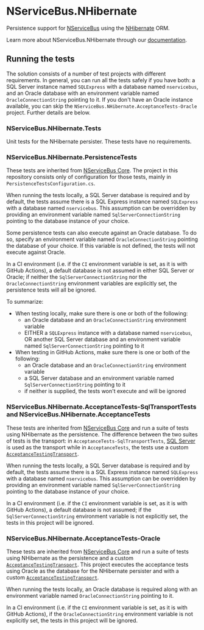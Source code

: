 # NServiceBus.NHibernate

Persistence support for [NServiceBus](https://github.com/Particular/NServiceBus) using the [NHibernate](http://nhibernate.info/) ORM.

Learn more about NServiceBus.NHibernate through our [documentation](https://docs.particular.net/nservicebus/nhibernate/).

## Running the tests

The solution consists of a number of test projects with different requirements. In general, you can run all the tests safely if you have both: a SQL Server instance named `SQLExpress` with a database named `nservicebus`, and an Oracle database with an environment variable named `OracleConnectionString` pointing to it. If you don't have an Oracle instance available, you can skip the `NServiceBus.NHibernate.AcceptanceTests-Oracle` project. Further details are below.

### NServiceBus.NHibernate.Tests

Unit tests for the NHibernate persister. These tests have no requirements.

### NServiceBus.NHibernate.PersistenceTests

These tests are inherited from [NServiceBus Core](https://github.com/Particular/NServiceBus/tree/master/src/NServiceBus.PersistenceTests). The project in this repository consists only of configuration for those tests, mainly in `PersistenceTestsConfiguration.cs`.

When running the tests locally, a SQL Server database is required and by default, the tests assume there is a SQL Express instance named `SQLExpress` with a database named `nservicebus`. This assumption can be overridden by providing an environment variable named `SqlServerConnectionString` pointing to the database instance of your choice.

Some persistence tests can also execute against an Oracle database. To do so, specify an environment variable named `OracleConnectionString` pointing the database of your choice. If this variable is not defined, the tests will not execute against Oracle.

In a CI environment (i.e. if the `CI` environment variable is set, as it is with GitHub Actions), a default database is not assumed in either SQL Server or Oracle; if neither the `SqlServerConnectionString` nor the `OracleConnectionString` environment variables are explicitly set, the persistence tests will all be ignored.

To summarize:

* When testing locally, make sure there is one or both of the following:
  * an Oracle database and an `OracleConnectionString` environment variable
  * EITHER a `SQLExpress` instance with a database named `nservicebus`, OR another SQL Server database and an environment variable named `SqlServerConnectionString` pointing to it
* When testing in GitHub Actions, make sure there is one or both of the following:
  * an Oracle database and an `OracleConnectionString` environment variable
  * a SQL Server database and an environment variable named `SqlServerConnectionString` pointing to it
  * if neither is supplied, the tests won't execute and will be ignored

### NServiceBus.NHibernate.AcceptanceTests-SqlTransportTests and NServiceBus.NHibernate.AcceptanceTests

These tests are inherited from [NServiceBus Core](https://github.com/Particular/NServiceBus/tree/master/src/NServiceBus.AcceptanceTests) and run a suite of tests using NHibernate as the persistence. The difference between the two suites of tests is the transport: in `AcceptanceTests-SqlTransportTests`, [SQL Server](https://github.com/Particular/NServiceBus.sqlserver) is used as the transport while in `AcceptanceTests`, the tests use a custom [`AcceptanceTestingTransport`](https://github.com/Particular/NServiceBus/blob/master/src/NServiceBus.AcceptanceTesting/AcceptanceTestingTransport/AcceptanceTestingTransport.cs).

When running the tests locally, a SQL Server database is required and by default, the tests assume there is a SQL Express instance named `SQLExpress` with a database named `nservicebus`. This assumption can be overridden by providing an environment variable named `SqlServerConnectionString` pointing to the database instance of your choice.

In a CI environment (i.e. if the `CI` environment variable is set, as it is with GitHub Actions), a default database is not assumed; if the `SqlServerConnectionString` environment variable is not explicitly set, the tests in this project will be ignored.

### NServiceBus.NHibernate.AcceptanceTests-Oracle

These tests are inherited from [NServiceBus Core](https://github.com/Particular/NServiceBus/tree/master/src/NServiceBus.AcceptanceTests) and run a suite of tests using NHibernate as the persistence and a custom [`AcceptanceTestingTransport`](https://github.com/Particular/NServiceBus/blob/master/src/NServiceBus.AcceptanceTesting/AcceptanceTestingTransport/AcceptanceTestingTransport.cs). This project executes the acceptance tests using Oracle as the database for the NHibernate persister and with a custom [`AcceptanceTestingTransport`](https://github.com/Particular/NServiceBus/blob/master/src/NServiceBus.AcceptanceTesting/AcceptanceTestingTransport/AcceptanceTestingTransport.cs).

When running the tests locally, an Oracle database is required along with an environment variable named `OracleConnectionString` pointing to it.

In a CI environment (i.e. if the `CI` environment variable is set, as it is with GitHub Actions), if the `OracleConnectionString` environment variable is not explicitly set, the tests in this project will be ignored.

